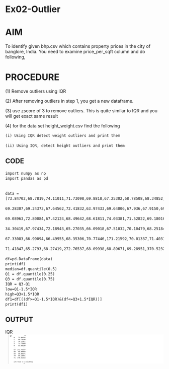 # Ex02-Outlier
# AIM

To identify given bhp.csv which contains property prices in the city of banglore, India. You need to examine price_per_sqft column and do following,

# PROCEDURE

(1) Remove outliers using IQR 

(2) After removing outliers in step 1, you get a new dataframe.

(3) use zscore of 3 to remove outliers. This is quite similar to IQR and you will get exact same result

(4) for the data set height_weight.csv find the following

    (i) Using IQR detect weight outliers and print them

    (ii) Using IQR, detect height outliers and print them
## CODE
```
import numpy as np
import pandas as pd


data = [73.84702,68.7819,74.11011,71.73098,69.8818,67.25302,68.78508,68.34852,67.01895,63.45649,71.19538,71.64081,64.76633,
        69.28307,69.24373,67.64562,72.41832,63.97433,69.64006,67.936,67.9150,69.43944,66.14913,375.20597,7.8932,68.14403,
        69.08963,72.80084,67.42124,68.49642,68.61811,74.03381,71.52822,69.18016,69.5772,70.40093,69.07617,67.19352,65.80732,
        34.30419,67.97434,72.18943,65.27035,66.09018,67.51032,70.10479,68.25184,72.17271,69.17986,72.87036,64.78258,70.18355,68.49145,
        67.33083,66.99094,66.49955,68.35306,70.77446,171.21592,70.01337,71.40318,69.55201,73.81853,66.99688,
       71.41847,65.2793,68.27419,272.76537,68.09938,68.89671,69.28951,370.52322]

df=pd.DataFrame(data)
print(df)
median=df.quantile(0.5)
Q1 = df.quantile(0.25)
Q3 = df.quantile(0.75)
IQR = Q3-Q1
low=Q1-1.5*IQR
high=Q3+1.5*IQR
df1=df[((df>=Q1-1.5*IQR)&(df<=Q3+1.5*IQR))]
print(df1)
```
## OUTPUT
IQR
![output](./33.png)